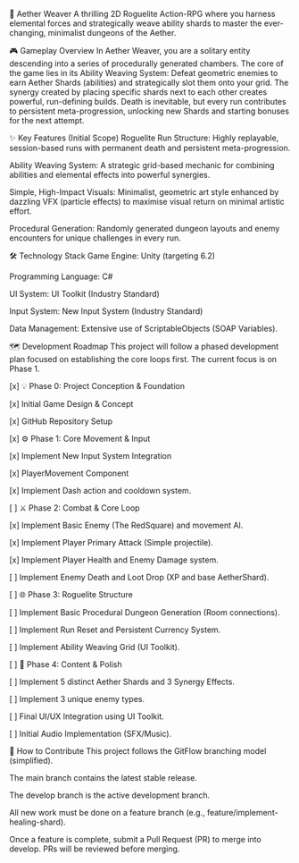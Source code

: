 🌌 Aether Weaver
A thrilling 2D Roguelite Action-RPG where you harness elemental forces and strategically weave ability shards to master the ever-changing, minimalist dungeons of the Aether.

🎮 Gameplay Overview
In Aether Weaver, you are a solitary entity descending into a series of procedurally generated chambers. The core of the game lies in its Ability Weaving System: Defeat geometric enemies to earn Aether Shards (abilities) and strategically slot them onto your grid. The synergy created by placing specific shards next to each other creates powerful, run-defining builds. Death is inevitable, but every run contributes to persistent meta-progression, unlocking new Shards and starting bonuses for the next attempt.

✨ Key Features (Initial Scope)
Roguelite Run Structure: Highly replayable, session-based runs with permanent death and persistent meta-progression.

Ability Weaving System: A strategic grid-based mechanic for combining abilities and elemental effects into powerful synergies.

Simple, High-Impact Visuals: Minimalist, geometric art style enhanced by dazzling VFX (particle effects) to maximise visual return on minimal artistic effort.

Procedural Generation: Randomly generated dungeon layouts and enemy encounters for unique challenges in every run.

🛠️ Technology Stack
Game Engine: Unity (targeting 6.2)

Programming Language: C#

UI System: UI Toolkit (Industry Standard)

Input System: New Input System (Industry Standard)

Data Management: Extensive use of ScriptableObjects (SOAP Variables).

🗺️ Development Roadmap
This project will follow a phased development plan focused on establishing the core loops first. The current focus is on Phase 1.

[x] 💡 Phase 0: Project Conception & Foundation

[x] Initial Game Design & Concept

[x] GitHub Repository Setup

[x] ⚙️ Phase 1: Core Movement & Input

[x] Implement New Input System Integration

[x] PlayerMovement Component

[x] Implement Dash action and cooldown system.

[ ] ⚔️ Phase 2: Combat & Core Loop

[x] Implement Basic Enemy (The RedSquare) and movement AI.

[x] Implement Player Primary Attack (Simple projectile).

[x] Implement Player Health and Enemy Damage system.

[ ] Implement Enemy Death and Loot Drop (XP and base AetherShard).

[ ] 🌐 Phase 3: Roguelite Structure

[ ] Implement Basic Procedural Dungeon Generation (Room connections).

[ ] Implement Run Reset and Persistent Currency System.

[ ] Implement Ability Weaving Grid (UI Toolkit).

[ ] 🎉 Phase 4: Content & Polish

[ ] Implement 5 distinct Aether Shards and 3 Synergy Effects.

[ ] Implement 3 unique enemy types.

[ ] Final UI/UX Integration using UI Toolkit.

[ ] Initial Audio Implementation (SFX/Music).

🤝 How to Contribute
This project follows the GitFlow branching model (simplified).

The main branch contains the latest stable release.

The develop branch is the active development branch.

All new work must be done on a feature branch (e.g., feature/implement-healing-shard).

Once a feature is complete, submit a Pull Request (PR) to merge into develop. PRs will be reviewed before merging.
